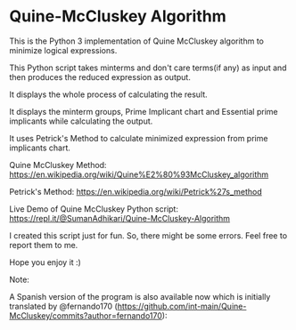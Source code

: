 # Quine-McCluskey Algorithm

This is the Python 3 implementation of Quine McCluskey algorithm to minimize logical expressions.

This Python script takes minterms and don't care terms(if any) as input and then produces the reduced expression as output.

It displays the whole process of calculating the result.

It displays the minterm groups, Prime Implicant chart and Essential prime implicants while calculating the output.

It uses Petrick's Method to calculate minimized expression from prime implicants chart.

Quine McCluskey Method: https://en.wikipedia.org/wiki/Quine%E2%80%93McCluskey_algorithm

Petrick's Method: https://en.wikipedia.org/wiki/Petrick%27s_method

Live Demo of Quine McCluskey Python script: https://repl.it/@SumanAdhikari/Quine-McCluskey-Algorithm

I created this script just for fun. So, there might be some errors. Feel free to report them to me.

Hope you enjoy it :)

Note:

A Spanish version of the program is also available now which is initially translated by @fernando170 (https://github.com/int-main/Quine-McCluskey/commits?author=fernando170):

